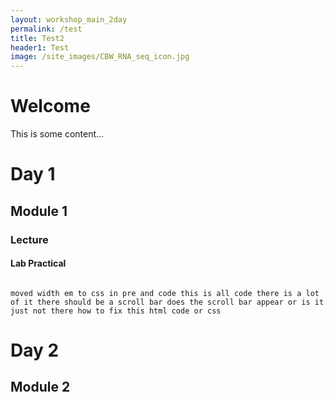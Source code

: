 ```yaml
---
layout: workshop_main_2day
permalink: /test
title: Test2
header1: Test
image: /site_images/CBW_RNA_seq_icon.jpg
---
```


# Welcome

This is some content...

# Day 1

## Module 1

### Lecture

#### Lab Practical




<pre><code>
moved width em to css in pre and code this is all code there is a lot of it there should be a scroll bar does the scroll bar appear or is it just not there how to fix this html code or css
</code></pre>






# Day 2

## Module 2
